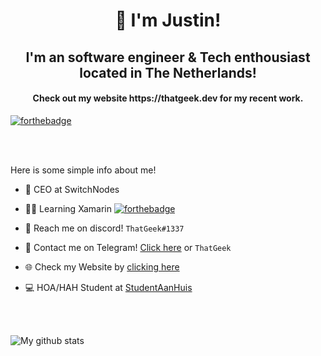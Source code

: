 <h1 align="center" style="font-weight: bold;">👋 I'm Justin!</h1>
<h2 align="center">I'm an software engineer & Tech enthousiast located in The Netherlands!</h2>
<h4 align="center">Check out my website https://thatgeek.dev for my recent work.</h4>
 
 [![forthebadge](https://forthebadge.com/images/badges/contains-17-coffee-cups.svg)](https://forthebadge.com) 

<br><br>

Here is some simple info about me!

- 👑 CEO at SwitchNodes

- 👨‍💻 Learning Xamarin   [![forthebadge](https://forthebadge.com/images/badges/works-on-my-machine.svg)](https://thatgeek.dev)

- 💭 Reach me on discord! `ThatGeek#1337`

- 🔐 Contact me on Telegram! [Click here](https://t.me/ThatGeek) or `ThatGeek`

- 🌐 Check my Website by [clicking here](https://thatgeek.dev)

- 💻 HOA/HAH Student at [StudentAanHuis](https://studentaanhuis.nl/)

<br><br>

<img align="center" src="https://github-readme-stats.vercel.app/api?username=justinpooters&show_icons=true&theme=radical" alt="My github stats" />
